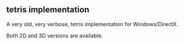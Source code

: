 ## tetris implementation

A very old, very verbose, tetris implementation for Windows/DirectX.

Both 2D and 3D versions are available.
